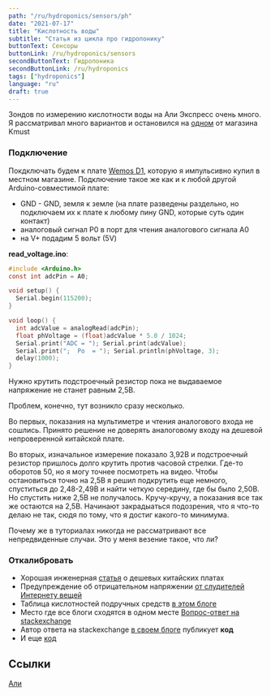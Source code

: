 ```yaml
---
path: "/ru/hydroponics/sensors/ph"
date: "2021-07-17"
title: "Кислотность воды"
subtitle: "Статья из цикла про гидропонику"
buttonText: Сенсоры
buttonLink: /ru/hydroponics/sensors
secondButtonText: Гидропоника
secondButtonLink: /ru/hydroponics
tags: ["hydroponics"]
language: "ru"
draft: true
---
```


Зондов по измерению кислотности воды на Али Экспресс очень много. Я рассматривал много вариантов и остановился на [одном](https://s.click.aliexpress.com/e/_9Rk02I) от магазина Kmust

### Подключение

Покдключать будем к плате [Wemos D1](/ru/hardware/wemos-d1), которую я импульсивно купил в местном магазине. 
Подключение такое же как и к любой другой Arduino-совместимой плате:

- GND - GND, земля к земле (на плате разведены раздельно, но подключаем их к плате к любому пину GND, которые суть один контакт)
- аналоговый сигнал P0 в порт для чтения аналогового сигнала A0
- на V+ подадим 5 вольт (5V)



**read_voltage.ino**:
```c
#include <Arduino.h>
const int adcPin = A0;

void setup() {
  Serial.begin(115200);
}

void loop() {
  int adcValue = analogRead(adcPin);
  float phVoltage = (float)adcValue * 5.0 / 1024;
  Serial.print("ADC = "); Serial.print(adcValue);
  Serial.print(";  Po  = "); Serial.println(phVoltage, 3);
  delay(1000);
}
```

Нужно крутить подстроечный резистор пока не выдаваемое напряжение не станет равным 2,5В.

Проблем, конечно, тут возникло сразу несколько. 

Во первых, показания на мультиметре и чтения аналогового входа не сошлись. Принято решение не доверять аналоговому входу на дешевой непроверенной китайской плате.

Во вторых, изначальное измерение показало 3,92В и подстроечный резистор пришлось долго крутить против часовой стрелки. Где-то оборотов 50, но я могу точнее посмотреть на видео. Чтобы остановиться точно на 2,5В я решил подкрутить еще немного, спуститься до 2,48-2,49В и найти четкую середину, где бы было 2,50В. Но спустить ниже 2,5В не получалось. Кручу-кручу, а показания все так же остаются на 2,5В. Начинают закрадыаться подозрения, что я что-то делаю не так, сюдя по тому, что я достиг какого-то минимума.

Почему же в туториалах никогда не рассматривают все непредвиденные случаи. Это у меня везение такое, что ли?

### Откалибровать

- Хорошая инженерная [статья](https://www.e-tinkers.com/2019/11/measure-ph-with-a-low-cost-arduino-ph-sensor-board/) о дешевых китайских платах
- Предупреждение об отрицательном напряжении [от слудителей Интернету вещей](https://cimpleo.com/blog/simple-arduino-ph-meter/)
- Таблица кислотностей подручных средств [в этом блоге](https://scidle.com/how-to-use-a-ph-sensor-with-arduino/)
- Место где все блоги сходятся в одном месте [Вопрос-ответ на stackexchange](https://raspberrypi.stackexchange.com/questions/96653/ph-4502c-ph-sensor-calibration-and-adc-using-mcp3008-pcf8591-and-ads1115)
- Автор ответа на stackexchange [в своем блоге](https://tlfong01.blog/2019/04/26/ph-4502c-ph-meter-calibration-notes/) публикует **код**
- И еще [код](https://wiki.dfrobot.com/PH_meter_SKU__SEN0161_)


## Ссылки

[Али](https://s.click.aliexpress.com/e/_9Rk02I)